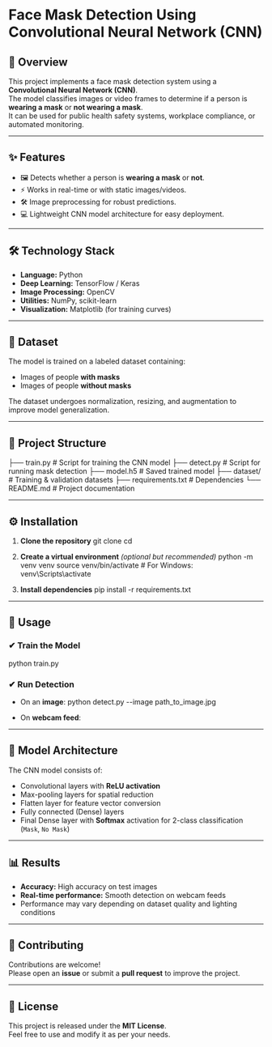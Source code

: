 # Face Mask Detection Using Convolutional Neural Network (CNN)

## 📌 Overview
This project implements a face mask detection system using a **Convolutional Neural Network (CNN)**.  
The model classifies images or video frames to determine if a person is **wearing a mask** or **not wearing a mask**.  
It can be used for public health safety systems, workplace compliance, or automated monitoring.

---

## ✨ Features
- 🖼 Detects whether a person is **wearing a mask** or **not**.
- ⚡ Works in real-time or with static images/videos.
- 🛠 Image preprocessing for robust predictions.
- 💻 Lightweight CNN model architecture for easy deployment.

---

## 🛠 Technology Stack
- **Language:** Python
- **Deep Learning:** TensorFlow / Keras
- **Image Processing:** OpenCV
- **Utilities:** NumPy, scikit-learn
- **Visualization:** Matplotlib (for training curves)

---

## 📂 Dataset
The model is trained on a labeled dataset containing:
- Images of people **with masks**
- Images of people **without masks**

The dataset undergoes normalization, resizing, and augmentation to improve model generalization.

---

## 📁 Project Structure
├── train.py # Script for training the CNN model
├── detect.py # Script for running mask detection
├── model.h5 # Saved trained model
├── dataset/ # Training & validation datasets
├── requirements.txt # Dependencies
└── README.md # Project documentation

---

## ⚙️ Installation
1. **Clone the repository**
git clone <URL>
cd <Folder>
2. **Create a virtual environment** *(optional but recommended)*
python -m venv venv
source venv/bin/activate # For Windows: venv\Scripts\activate

3. **Install dependencies**
pip install -r requirements.txt
---

## 🚀 Usage

### ✔ Train the Model
python train.py

### ✔ Run Detection
- On an **image**:
python detect.py --image path_to_image.jpg

- On **webcam feed**:

  
---

## 🧠 Model Architecture
The CNN model consists of:
- Convolutional layers with **ReLU activation**
- Max-pooling layers for spatial reduction
- Flatten layer for feature vector conversion
- Fully connected (Dense) layers
- Final Dense layer with **Softmax** activation for 2-class classification (`Mask`, `No Mask`)

---

## 📊 Results
- **Accuracy:** High accuracy on test images
- **Real-time performance:** Smooth detection on webcam feeds
- Performance may vary depending on dataset quality and lighting conditions

---

## 🤝 Contributing
Contributions are welcome!  
Please open an **issue** or submit a **pull request** to improve the project.

---

## 📜 License
This project is released under the **MIT License**.  
Feel free to use and modify it as per your needs.


